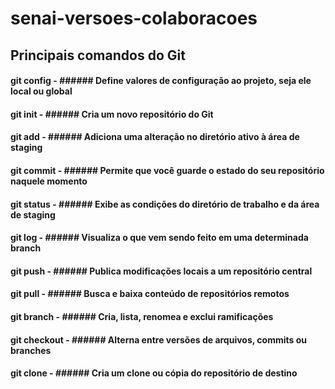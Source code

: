# senai-versoes-colaboracoes
## Principais comandos do Git
#### git config - ###### Define valores de configuração ao projeto, seja ele local ou global
#### git init - ###### Cria um novo repositório do Git
#### git add - ###### Adiciona uma alteração no diretório ativo à área de staging
#### git commit - ###### Permite que você guarde o estado do seu repositório naquele momento
#### git status - ###### Exibe as condições do diretório de trabalho e da área de staging
#### git log - ###### Visualiza o que vem sendo feito em uma determinada branch
#### git push - ###### Publica modificações locais a um repositório central
#### git pull - ###### Busca e baixa conteúdo de repositórios remotos
#### git branch - ###### Cria, lista, renomea e exclui ramificações
#### git checkout - ###### Alterna entre versões de arquivos, commits ou branches
#### git clone - ###### Cria um clone ou cópia do repositório de destino
